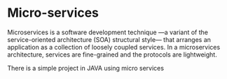 # Micro-services
Microservices is a software development technique —a variant of the service-oriented architecture (SOA) structural style— that arranges an application as a collection of loosely coupled services. In a microservices architecture, services are fine-grained and the protocols are lightweight.

There is a simple project in JAVA using micro services
